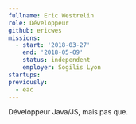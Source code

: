 ```yaml
---
fullname: Eric Westrelin
role: Développeur
github: ericwes
missions:
  - start: '2018-03-27'
    end: '2018-05-09'
    status: independent
    employer: Sogilis Lyon
startups:
previously:
  - eac
---
```


Développeur Java/JS, mais pas que.
